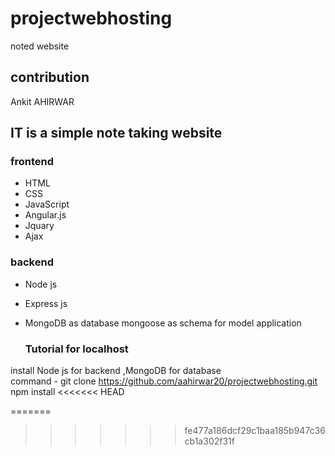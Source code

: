 # projectwebhosting
noted website

## contribution 
Ankit AHIRWAR

## IT is a simple note taking website 
  
### frontend
- HTML
- CSS
- JavaScript
- Angular.js
- Jquary
- Ajax

### backend 
- Node js   
- Express js
 
- MongoDB as database
  mongoose as schema for model application
  
  ### Tutorial for localhost
 install Node js for backend ,MongoDB  for database  
 command -
 git clone https://github.com/aahirwar20/projectwebhosting.git 
  npm install 
<<<<<<< HEAD

=======
>>>>>>> fe477a186dcf29c1baa185b947c36cb1a302f31f
